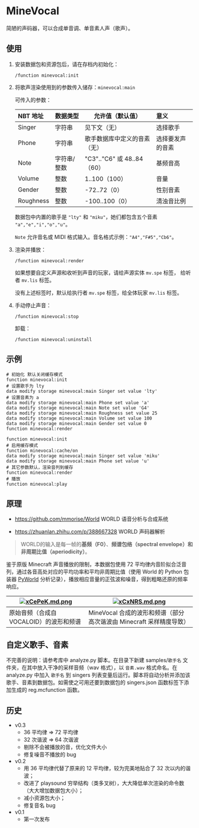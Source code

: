 # MineVocal
简陋的声码器，可以合成单音调、单音素人声（歌声）。

## 使用

1. 安装数据包和资源包后，请在存档内初始化：
   
   `/function minevocal:init`

2. 将歌声渲染使用到的参数传入储存：`minevocal:main`

   可传入的参数：
   
   | NBT 地址  | 数据类型    | 允许值（默认值）             | 意义             |
   | :-------- | ----------- | ---------------------------- | :--------------- |
   | Singer    | 字符串      | 见下文（无）                 | 选择歌手         |
   | Phone     | 字符串      | 歌手数据库中定义的音素（无） | 选择要发声的音素 |
   | Note      | 字符串/整数 | "C3".."C6" 或 48..84（60）   | 基频音高         |
   | Volume    | 整数        | 1..100（100）                | 音量             |
   | Gender    | 整数        | -72..72（0）                 | 性别音素         |
   | Roughness | 整数        | -100..100（0）               | 清浊音比例       |
   
   数据包中内置的歌手是 `"lty"` 和 `"miku"`，她们都包含五个音素 `"a","e","i","o","u"`。
   
   `Note` 允许音名或 MIDI 格式输入。音名格式示例：`"A4","F#5","Cb6"`。
   
3. 渲染并播放：

   `/function minevocal:render`

   如果想要自定义声源和收听到声音的玩家，请给声源实体 `mv.spe` 标签， 给听者 `mv.lis` 标签。

   没有上述标签时，默认给执行者 `mv.spe` 标签，给全体玩家 `mv.lis` 标签。

4. 手动停止声音：

   `/function minevocal:stop`

   卸载：

   `/function minevocal:uninstall`

## 示例

```
# 初始化 默认关闭缓存模式
function minevocal:init
# 设置歌手为 lty
data modify storage minevocal:main Singer set value 'lty'
# 设置音素为 a
data modify storage minevocal:main Phone set value 'a'
data modify storage minevocal:main Note set value 'G4'
data modify storage minevocal:main Roughness set value 25
data modify storage minevocal:main Volume set value 100
data modify storage minevocal:main Gender set value 0
function minevocal:render
```

```
function minevocal:init
# 启用缓存模式
function minevocal:cache/on
data modify storage minevocal:main Singer set value 'miku'
data modify storage minevocal:main Phone set value 'u'
# 其它参数默认，渲染音列到缓存
function minevocal:render
# 播放
function minevocal:play
```

## 原理

- https://github.com/mmorise/World WORLD 语音分析与合成系统

- https://zhuanlan.zhihu.com/p/388667328 WORLD 声码器解析

> WORLD的输入是每一帧的**基频（F0）**、**频谱包络（spectral envelope）**和**非周期比值（aperiodicity）**。

鉴于原版 Minecraft 声音播放的限制，本数据包使用 72 平均律内音阶拟合泛音列，通过各音高处对应的平均功率和平均非周期比值（使用 World 的 Python 包装器 [PyWorld](https://github.com/JeremyCCHsu/Python-Wrapper-for-World-Vocoder) 分析记录），播放相应音量的正弦波和噪音，得到粗略还原的频率响应。

| [![xCePeK.md.png](https://s1.ax1x.com/2022/09/20/xCePeK.md.png)](https://imgse.com/i/xCePeK) | [![xCxNRS.md.png](https://s1.ax1x.com/2022/09/20/xCxNRS.md.png)](https://imgse.com/i/xCxNRS) |
| ------------------------------------------------------------ | ------------------------------------------------------------ |
| 原始音频（合成自 VOCALOID）的波形和频谱                      | MineVocal 合成的波形和频谱（部分高次谐波由 Minecraft 采样精度导致） |

## 自定义歌手、音素

不完善的说明：请参考库中 analyze.py 脚本。在目录下新建 samples/`歌手名` 文件夹，在其中放入干净的采样音频（wav 格式），以 `音素.wav` 格式命名。在 analyze.py 中加入 `歌手名` 到 singers 列表变量后运行。脚本将自动分析并添加该歌手、音素到数据包。如需使之可用还要到数据包的 singers.json 函数标签下添加生成的 reg.mcfunction 函数。

## 历史

- v0.3
  - 36 平均律 => 72 平均律
  - 32 次谐波 => 64 次谐波
  - 剔除不会被播放的音，优化文件大小
  - 修复噪音不播放的 bug
- v0.2
  - 用 36 平均律代替了原来的 12 平均律，较为完美地贴合了 32 次以内的谐波；
  - 改进了 playsound 穷举结构（类多叉树），大大降低单次渲染的命令数（大大增加数据包大小）；
  - 减小资源包大小；
  - 修复音名 bug
- v0.1
  - 第一次发布
